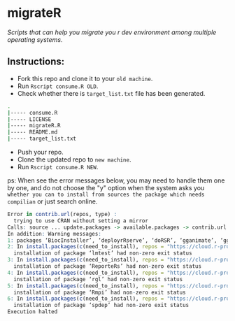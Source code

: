 # migrateR

*Scripts that can help you migrate you r dev environment among multiple operating systems*.


## Instructions:

- Fork this repo and clone it to your `old machine`.
- Run `Rscript consume.R OLD`.
- Check whether there is `target_list.txt` file has been generated.


```bash
.
|----- consume.R
|----- LICENSE
|----- migrateR.R
|----- README.md
|----- target_list.txt
```

- Push your repo.
- Clone the updated repo to `new machine`.
- Run `Rscript consume.R NEW`.

ps: When see the error messages below, you may need to handle them one by one, and do not choose the "y" option when the system asks you `whether you can to install from sources the package which needs compilian` or just search online.

```r
Error in contrib.url(repos, type) :
  trying to use CRAN without setting a mirror
Calls: source ... update.packages -> available.packages -> contrib.url
In addition: Warning messages:
1: packages ‘BiocInstaller’, ‘deployrRserve’, ‘doRSR’, ‘gganimate’, ‘ggradar’, ‘googleCharts’, ‘impute’, ‘lego’, ‘mrsdeploy’, ‘olapR’, ‘openNLPmodels.en’, ‘parallelRandomForest’, ‘r4ds’, ‘rCharts’, ‘rhdf5’, ‘Rweibo’, ‘slidify’, ‘slidifyLibraries’, ‘sqlrutils’, ‘stockPortfolio’, ‘taskscheduleR’, ‘translations’, ‘zlibbioc’ are not available (for R version 3.4.4)
2: In install.packages(c(need_to_install), repos = "https://cloud.r-project.org/",  :
  installation of package ‘lmtest’ had non-zero exit status
3: In install.packages(c(need_to_install), repos = "https://cloud.r-project.org/",  :
  installation of package ‘ReporteRs’ had non-zero exit status
4: In install.packages(c(need_to_install), repos = "https://cloud.r-project.org/",  :
  installation of package ‘rgl’ had non-zero exit status
5: In install.packages(c(need_to_install), repos = "https://cloud.r-project.org/",  :
  installation of package ‘Rmpi’ had non-zero exit status
6: In install.packages(c(need_to_install), repos = "https://cloud.r-project.org/",  :
  installation of package ‘spdep’ had non-zero exit status
Execution halted
```